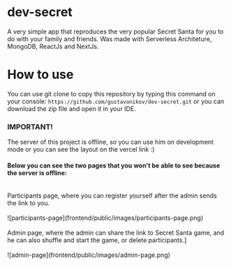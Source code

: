 # dev-secret
A very simple app that reproduces the very popular Secret Santa for you to do with your family and friends. Was made with Serverless Architeture, MongoDB, ReactJs and NextJs.

# How to use
You can use git clone to copy this repository by typing this command on your console:
`` https://github.com/gustavonikov/dev-secret.git ``
or you can download the zip file and open it in your IDE.

### IMPORTANT!
The server of this project is offline, so you can use him on development mode or you can see the layout on the vercel link :)<br />

#### Below you can see the two pages that you won't be able to see because the server is offline:
<br />
Participants page, where you can register yourself after the admin sends the link to you.
<br />
<br />
![participants-page](frontend/public/images/participants-page.png)
<br />
<br />
Admin page, where the admin can share the link to Secret Santa game, and he can also shuffle and start the game, or delete participants.]
<br />
<br />
![admin-page](frontend/public/images/admin-page.png)
